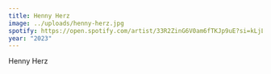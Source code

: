 ```yaml
---
title: Henny Herz
image: ../uploads/henny-herz.jpg
spotify: https://open.spotify.com/artist/33R2ZinG6V0am6fTKJp9uE?si=kLjLdkivRsq8OpJA5Letgw
year: "2023"
---
```

Henny Herz